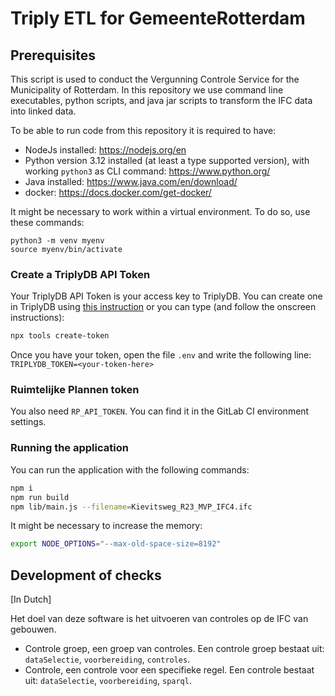 # Triply ETL for GemeenteRotterdam

## Prerequisites

This script is used to conduct the Vergunning Controle Service for the Municipality of Rotterdam. In this repository we use command line executables, python scripts, and java jar scripts to transform the IFC data into linked data.

To be able to run code from this repository it is required to have:

- NodeJs installed: https://nodejs.org/en
- Python version 3.12 installed (at least a type supported version), with working `python3` as CLI command: https://www.python.org/
- Java installed: https://www.java.com/en/download/
- docker: https://docs.docker.com/get-docker/

It might be necessary to work within a virtual environment. To do so, use these commands:

```
python3 -m venv myenv
source myenv/bin/activate
```

### Create a TriplyDB API Token

Your TriplyDB API Token is your access key to TriplyDB. You can create one in TriplyDB using [this instruction](https://triply.cc/docs/api-token) or you can type (and follow the onscreen instructions):

```sh
npx tools create-token
```

Once you have your token, open the file `.env` and write the following line:
`TRIPLYDB_TOKEN=<your-token-here>`

### Ruimtelijke Plannen token

You also need `RP_API_TOKEN`. You can find it in the GitLab CI environment settings.

### Running the application

You can run the application with the following commands:

```sh
npm i
npm run build
npm lib/main.js --filename=Kievitsweg_R23_MVP_IFC4.ifc
```

It might be necessary to increase the memory:

```sh
export NODE_OPTIONS="--max-old-space-size=8192"
```

## Development of checks

[In Dutch]

Het doel van deze software is het uitvoeren van controles op de IFC van gebouwen.

- Controle groep, een groep van controles. Een controle groep bestaat uit: `dataSelectie`, `voorbereiding`, `controles`.
- Controle, een controle voor een specifieke regel. Een controle bestaat uit: `dataSelectie`, `voorbereiding`, `sparql`.

